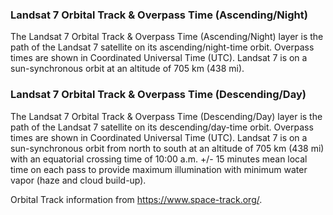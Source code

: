 ### Landsat 7 Orbital Track & Overpass Time (Ascending/Night)
The Landsat 7 Orbital Track & Overpass Time (Ascending/Night) layer is the path of the Landsat 7 satellite on its ascending/night-time orbit. Overpass times are shown in Coordinated Universal Time (UTC). Landsat 7 is on a sun-synchronous orbit at an altitude of 705 km (438 mi).

### Landsat 7 Orbital Track & Overpass Time (Descending/Day)
The Landsat 7 Orbital Track & Overpass Time (Descending/Day) layer is the path of the Landsat 7 satellite on its descending/day-time orbit. Overpass times are shown in Coordinated Universal Time (UTC). Landsat 7 is on a sun-synchronous orbit from north to south at an altitude of 705 km (438 mi) with an equatorial crossing time of 10:00 a.m. +/- 15 minutes mean local time on each pass to provide maximum illumination with minimum water vapor (haze and cloud build-up).

Orbital Track information from <https://www.space-track.org/>.
